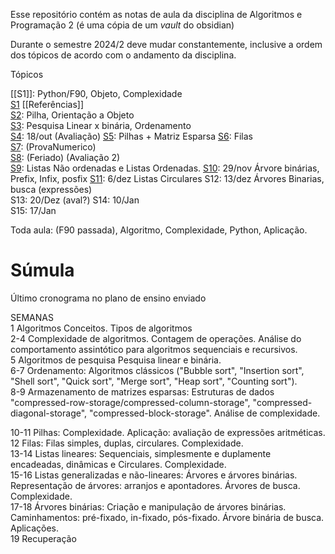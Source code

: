 Esse repositório contém as notas de aula da disciplina de Algoritmos e Programação 2 (é uma cópia de um *vault* do obsidian)  

Durante o semestre 2024/2 deve mudar constantemente, inclusive a ordem dos tópicos de acordo com o andamento da disciplina.

Tópicos

[[S1]]: Python/F90, Objeto, Complexidade  
[S1](S1.md)
	[[Referências]]  
[S2](S2.md): Pilha, Orientação a Objeto  
[S3](S3.md): Pesquisa Linear x binária, Ordenamento  
[S4](S4.md): 18/out (Avaliação)
[S5](S5.md): Pilhas + Matriz Esparsa
[S6](S6.md): Filas  
[S7](S7.md): (ProvaNumerico)  
[S8](S8.md): (Feriado) (Avaliação 2)  
[S9](S9.md):  Listas Não ordenadas e Listas Ordenadas.
[S10](S10.md): 29/nov Árvore binárias,  Prefix, Infix, posfix
[S11](S11.md): 6/dez  Listas Circulares
S12: 13/dez Árvores Binarias, busca (expressões)   
S13: 20/Dez (aval?) 
S14: 10/Jan  
S15: 17/Jan  

Toda aula: (F90 passada), Algoritmo, Complexidade, Python, Aplicação.


# Súmula

Último cronograma no plano de ensino enviado

SEMANAS  
1   Algoritmos Conceitos. Tipos de algoritmos  
2-4 Complexidade de algoritmos. Contagem de operações. Análise do comportamento assintótico para algoritmos sequenciais e recursivos.  
5   Algoritmos de pesquisa Pesquisa linear e binária.  
6-7 Ordenamento: Algoritmos clássicos ("Bubble sort", "Insertion sort", "Shell sort", "Quick sort", "Merge sort", "Heap sort", "Counting sort").  
8-9 Armazenamento de matrizes esparsas:  Estruturas de dados "compressed-row-storage/compressed-column-storage", "compressed-diagonal-storage", "compressed-block-storage". Análise de complexidade.

10-11 Pilhas:  Complexidade. Aplicação: avaliação de expressões aritméticas.  
12    Filas:   Filas simples, duplas, circulares. Complexidade.  
13-14 Listas lineares:  Sequenciais, simplesmente e duplamente encadeadas, dinâmicas e Circulares. Complexidade.  
15-16 Listas generalizadas e não-lineares:  Árvores e árvores binárias. Representação de árvores: arranjos e apontadores. Árvores de busca. Complexidade.  
17-18 Árvores binárias: Criação e manipulação de árvores binárias. Caminhamentos: pré-fixado, in-fixado, pós-fixado. Árvore binária de busca. Aplicações.  
19 Recuperação
